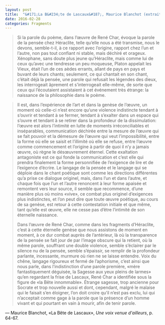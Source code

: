 ```yaml
---
layout: post
title:  "&#171;La B&#234;te de Lascaux&#187;, Maurice Blanchot (extraits)"
date: 2016-02-28
categories: Fragments
---
```

>Si la parole du poème, dans l’œuvre de René Char, évoque la parole de la pensée chez Héraclite, telle qu’elle nous a été transmise, nous le devons, semble-t-il, à ce rapport avec l’origine, rapport chez l’un et l’autre, non pas tout confiant ni stable, mais déchiré et orageux. Xénophane, sans doute plus jeune qu’Héraclite, mais comme lui de ceux qu’avec une tendresse un peu moqueuse, Platon appelait les Vieux, était l’un de ces aèdes errants, allant de pays en pays et buvant de leurs chants; seulement, ce qui chantait en son chant, c’était déjà la pensée, une parole qui refusait les légendes des dieux, les interrogeait âprement et s’interrogeait elle-même, de sorte que ceux qui l’écoutaient assistaient à cet événement très étrange: la naissance de la philosophie dans le poème.

>Il est, dans l’expérience de l’art et dans la genèse de l’œuvre, un moment où celle-ci n’est encore qu’une violence indistincte tendant à s’ouvrir et tendant à se fermer, tendant à s’exalter dans un espace qui s’ouvre et tendant à se retirer dans la profondeur de la dissimulation: l’œuvre est alors l’intimité en lutte de moments irréconciliables et inséparables, communication déchirée entre la mesure de l’œuvre qui se fait pouvoir et la démesure de l’œuvre qui veut l’impossibilité, entre la forme où elle se saisit et l’illimité où elle se refuse, entre l’œuvre comme commencement et l’origine à partir de quoi il n’y a jamais œuvre, où règne le désœuvrement éternel. Cette exaltation antagoniste est ce qui fonde la communication et c’est elle qui prendra finalement la forme personnifiée de l’exigence de lire et de l’exigence d’écrire. Le langage de la pensée et le langage qui se déploie dans le chant poétique sont comme les directions différentes qu’a prise ce dialogue originel, mais, dans l’un et dans l’autre, et chaque fois que l’un et l’autre renoncent à leur forme apaisée et remontent vers leur source, il semble que recommence, d’une manière plus où moins «vive», ce combat plus originel d’exigences plus indistinctes, et l’on peut dire que toute œuvre poétique, au cours de sa genèse, est retour à cette contestation initiale et que même, tant qu’elle est œuvre, elle ne cesse pas d’être l’intimité de son éternelle naissance.
>
>Dans l’œuvre de René Char, comme dans les fragments d’Héraclite, c’est à cette éternelle genèse que nous assistons de moment en moment, à ce dur combat auprès de l’antérieur, là où la transparence de la pensée se fait jour de par l’image obscure qui la retient, où la même parole, souffrant une double violence, semble s’éclairer par le silence nu de la pensée, semble s’épaissir, se remplir de la profondeur parlante, incessante, murmure où rien ne se laisse entendre. Voix du chêne, langage rigoureux et fermé de l’aphorisme, c’est ainsi que nous parle, dans l’indistinction d’une parole première, «mère fantastiquement déguisée, la Sagesse aux yeux pleins de larmes» qu’en regardant la frise de Lascaux, René Char a identifiée sous la figure de «la Bête innommable». Étrange sagesse, trop ancienne pour Socrate et trop nouvelle aussi et dont, cependant, malgré le malaise qui le faisait s’en éloigner, l’on doit croire qu’il n’est pas exclu, lui qui n’acceptait comme gage à la parole que la présence d’un homme vivant et qui pourtant en vain à mourir, afin de tenir parole.

— Maurice Blanchot, «La Bête de Lascaux», _Une voix venue d'ailleurs_, p. 64-67.
